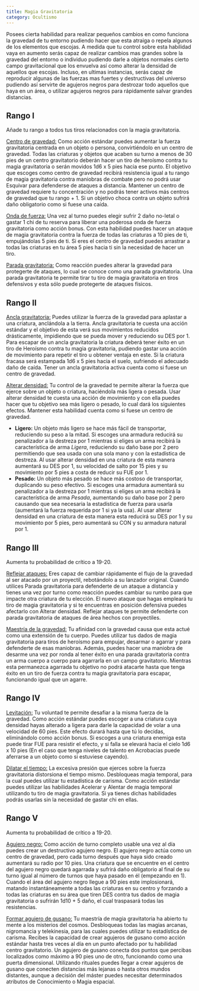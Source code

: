 ```yaml
---
title: Magia Gravitatoria
category: Ocultismo
---
```


Posees cierta habilidad para realizar pequeños cambios en como funciona la gravedad de tu entorno pudiendo hacer que esta atraiga o repela algunos de los elementos que escojas. A medida que tu control sobre esta habilidad vaya en aumento serás capaz de realizar cambios mas grandes  sobre la gravedad del entorno o individuo pudiendo darle a objetos normales cierto campo gravitacional que los envuelva así como alterar la densidad de aquellos que escojas. Incluso, en ultimas instancias, serás capaz de reproducir algunas de las fuerzas mas fuertes y destructivas del universo pudiendo así servirte de agujeros negros para destrozar todo aquellos que haya en un área, o utilizar agujeros negros para rápidamente salvar grandes distancias.

## Rango I

Añade tu rango a todos tus tiros relacionados con la magia gravitatoria.

<u>Centro de gravedad:</u> Como acción estándar puedes aumentar la fuerza gravitatoria centrada en un objeto o persona, convirtiéndolo en un centro de gravedad. Todas las criaturas y objetos que acaben su turno a menos de 30 pies de un centro gravitatorio deberán hacer un tiro de heroísmo contra tu magia gravitatoria o serán movidos 1d6 x 5 pies hacia ese punto. El objetivo que escoges como centro de gravedad recibirá resistencia igual a tu rango de magia gravitatoria contra maniobras de combate pero no podrá usar Esquivar para defenderse de ataques a distancia. Mantener un centro de gravedad requiere tu concentración y no podrás tener activos más centros de gravedad que tu rango + 1. Si un objetivo choca contra un objeto sufrirá daño obligatorio como si fuese una caída.

<u>Onda de fuerza:</u> Una vez al turno puedes elegir sufrir 2 daño no-letal o gastar 1 chi de tu reserva para liberar una poderosa onda de fuerza gravitatoria como acción bonus. Con esta habilidad puedes hacer un ataque de magia gravitatoria contra la fuerza de todas las criaturas a 10 pies de ti, empujándolas 5 pies de ti. Si eres el centro de gravedad puedes arrastrar a todas las criaturas en tu área 5 pies hacia ti sin la necesidad de hacer un tiro.

<u>Parada gravitatoria:</u> Como reacción puedes alterar la gravedad para protegerte de ataques, lo cual se conoce como una parada gravitatoria. Una parada gravitatoria te permite tirar tu tiro de magia gravitatoria en tiros defensivos y esta sólo puede protegerte de ataques físicos.

## Rango II

<u>Ancla gravitatoria:</u> Puedes utilizar la fuerza de la gravedad para aplastar a una criatura, anclándola a la tierra. Ancla gravitatoria te cuesta una acción estándar y el objetivo de esta verá sus movimientos reducidos drásticamente, impidiendo que se pueda mover y reduciendo su DES por 1. Para escapar de un ancla gravitatoria la criatura deberá tener éxito en un tiro de Heroísmo contra tu magia gravitatoria, pudiendo gastar una acción de movimiento para repetir el tiro u obtener ventaja en este. Si la criatura fracasa será estampada 1d6 x 5 pies hacia el suelo, sufriendo el adecuado daño de caída. Tener un ancla gravitatoria activa cuenta como si fuese un centro de gravedad.

<u>Alterar densidad:</u> Tu control de la gravedad te permite alterar la fuerza que ejerce sobre un objeto o criatura, haciéndola más ligera o pesada. Usar alterar densidad te cuesta una acción de movimiento y con ella puedes hacer que tu objetivo sea más ligero o pesado, lo cual dará los siguientes efectos. Mantener esta habilidad cuenta como si fuese un centro de gravedad.

- **Ligero:** Un objeto más ligero se hace más fácil de transportar, reduciendo su peso a la mitad. Si escoges una armadura reducirá su penalizador a la destreza por 1 mientras si eliges un arma recibirá la característica de arma *Ligera*, reduciendo su daño base por 2 pero permitiendo que sea usada con una sola mano y con la estadística de destreza. Al usar alterar densidad en una criatura de esta manera aumentará su DES por 1, su velocidad de salto por 15 pies y su movimiento por 5 pies a costa de reducir su FUE por 1.
- **Pesado:** Un objeto más pesado se hace más costoso de transportar, duplicando su peso efectivo. Si escoges una armadura aumentará su penalizador a la destreza por 1 mientras si eliges un arma recibirá la característica de arma *Pesada*, aumentando su daño base por 2 pero causando que sea necesaria la estadística de fuerza para usarla (aumentará la fuerza requerida por 1 si ya la usa). Al usar alterar densidad en una criatura de esta manera esta reducirá su DES por 1 y su movimiento por 5 pies, pero aumentará su CON y su armadura natural por 1.

## Rango III

Aumenta tu probabilidad de crítico a 19-20.

<u>Reflejar ataques:</u> Eres capaz de cambiar rápidamente el flujo de la gravedad al ser atacado por un proyectil, rebotándolo a su lanzador original. Cuando utilices Parada gravitatoria para defenderte de un ataque a distancia y tienes una vez por turno como reacción puedes cambiar su rumbo para que impacte otra criatura de tu elección. El nuevo ataque que hagas empleará tu tiro de  magia gravitatoria y si te encuentras en posición defensiva puedes afectarlo con Alterar densidad. Reflejar ataques te permite defenderte con parada gravitatoria de ataques de área hechos con proyectiles.

<u>Maestría de la gravedad:</u> Tu afinidad con la gravedad causa que esta actué como una extensión de tu cuerpo. Puedes utilizar tus dados de magia gravitatoria para tiros de heroísmo para empujar, desarmar o agarrar y para defenderte de esas maniobras. Además, puedes hacer una maniobra de desarme una vez por ronda al tener éxito en una parada gravitatoria contra un arma cuerpo a cuerpo para agarrarla en un campo gravitatorio. Mientras esta permanezca agarrada tu objetivo no podrá atacarte hasta que tenga éxito en un tiro de fuerza contra tu magia gravitatoria para escapar, funcionando igual que un agarre.

## Rango IV

<u>Levitación:</u> Tu voluntad te permite desafiar a la misma fuerza de la gravedad. Como acción estándar puedes escoger a una criatura cuya densidad hayas alterado a ligera para darle la capacidad de volar a una velocidad de 60 pies. Este efecto durará hasta que tú lo decidas, eliminándolo como acción bonus. Si escoges a una criatura enemiga esta puede tirar FUE para resistir el efecto, y si falla se elevará hacia el cielo 1d6 x 10 pies (En el caso que tenga niveles de talento en Acrobacias puede aferrarse a un objeto como si estuviese cayendo). 

<u>Dilatar el tiempo:</u> La excesiva presión que ejerces sobre la fuerza gravitatoria distorsiona el tiempo mismo. Desbloqueas magia temporal, para la cual puedes utilizar tu estadística de carisma. Como acción estándar puedes utilizar las habilidades Acelerar y Alentar de magia temporal utilizando tu tiro de magia gravitatoria. Si ya tienes dichas habilidades podrás usarlas sin la necesidad de gastar chi en ellas.

## Rango V

Aumenta tu probabilidad de crítico a 19-20.

<u>Agujero negro:</u> Como acción de turno completo usable una vez al día puedes crear un destructivo agujero negro. El agujero negro actúa como un centro de gravedad, pero cada turno después que haya sido creado aumentará su radio por 10 pies. Una criatura que se encuentre en el centro del agujero negro quedará agarrada y sufrirá daño obligatorio al final de su turno igual al número de turnos que haya pasado en él (empezando en 1). Cuando el área del agujero negro llegue a 90 pies este implosionará, matando instantáneamente a todas las criaturas en su centro y forzando a todas las criaturas en su área que tiren DES contra tus dados de magia gravitatoria o sufrirán 1d10 + 5 daño, el cual traspasará todas las resistencias.

<u>Formar agujero de gusano:</u> Tu maestría de magia gravitatoria ha abierto tu mente a los misterios del cosmos. Desbloqueas todas las magias arcanas, nigromancia y telekinesia, para las cuales puedes utilizar tu estadística de carisma. Recibes la capacidad de crear agujeros de gusano como acción estándar hasta tres veces al día en un punto afectado por tu habilidad centro gravitatorio. Un agujero de gusano conecta dos puntos que percibas localizados como máximo a 90 pies uno de otro, funcionando como una puerta dimensional. Utilizando rituales puedes llegar a crear agujeros de gusano que conecten distancias más lejanas o hasta otros mundos distantes, aunque a decisión del máster puedes necesitar determinados atributos de Conocimiento o Magia espacial.

